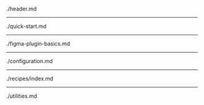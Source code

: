 ./header.md

---

./quick-start.md

---

./figma-plugin-basics.md

---

./configuration.md

---

./recipes/index.md

---

./utilities.md

<script>
  var sc_project = 12531644
  var sc_invisible = 1
  var sc_security = "95d0263e"
</script>
<script async src="https://www.statcounter.com/counter/counter.js"></script>
<noscript><img src="https://c.statcounter.com/12531644/0/95d0263e/1/" alt="" /></noscript>
